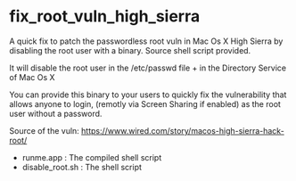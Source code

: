 # fix_root_vuln_high_sierra
A quick fix to patch the passwordless root vuln in Mac Os X High Sierra by disabling the root user with a binary. 
Source shell script provided.

It will disable the root user in the /etc/passwd file + in the Directory Service of Mac Os X

You can provide this binary to your users to quickly fix the vulnerability that allows anyone to login, (remotly via Screen Sharing if enabled) as the root user without a password.

Source of the vuln:
https://www.wired.com/story/macos-high-sierra-hack-root/

* runme.app : The compiled shell script
* disable_root.sh : The shell script



